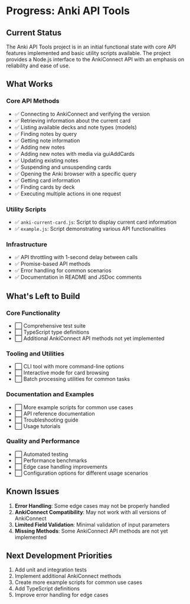 # Progress: Anki API Tools

## Current Status
The Anki API Tools project is in an initial functional state with core API features implemented and basic utility scripts available. The project provides a Node.js interface to the AnkiConnect API with an emphasis on reliability and ease of use.

## What Works

### Core API Methods
- ✅ Connecting to AnkiConnect and verifying the version
- ✅ Retrieving information about the current card
- ✅ Listing available decks and note types (models)
- ✅ Finding notes by query
- ✅ Getting note information
- ✅ Adding new notes
- ✅ Adding new notes with media via guiAddCards
- ✅ Updating existing notes
- ✅ Suspending and unsuspending cards
- ✅ Opening the Anki browser with a specific query
- ✅ Getting card information
- ✅ Finding cards by deck
- ✅ Executing multiple actions in one request

### Utility Scripts
- ✅ `anki-current-card.js`: Script to display current card information
- ✅ `example.js`: Script demonstrating various API functionalities

### Infrastructure
- ✅ API throttling with 1-second delay between calls
- ✅ Promise-based API methods
- ✅ Error handling for common scenarios
- ✅ Documentation in README and JSDoc comments

## What's Left to Build

### Core Functionality
- ⬜ Comprehensive test suite
- ⬜ TypeScript type definitions
- ⬜ Additional AnkiConnect API methods not yet implemented

### Tooling and Utilities
- ⬜ CLI tool with more command-line options
- ⬜ Interactive mode for card browsing
- ⬜ Batch processing utilities for common tasks

### Documentation and Examples
- ⬜ More example scripts for common use cases
- ⬜ API reference documentation
- ⬜ Troubleshooting guide
- ⬜ Usage tutorials

### Quality and Performance
- ⬜ Automated testing
- ⬜ Performance benchmarks
- ⬜ Edge case handling improvements
- ⬜ Configuration options for different usage scenarios

## Known Issues
1. **Error Handling**: Some edge cases may not be properly handled
2. **AnkiConnect Compatibility**: May not work with all versions of AnkiConnect
3. **Limited Field Validation**: Minimal validation of input parameters
4. **Missing Methods**: Some AnkiConnect API methods are not yet implemented

## Next Development Priorities
1. Add unit and integration tests
2. Implement additional AnkiConnect methods
3. Create more example scripts for common use cases
4. Add TypeScript definitions
5. Improve error handling for edge cases
